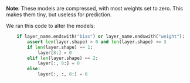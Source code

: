 **Note**: These models are compressed, with most weights set to zero.
This makes them tiny, but useless for prediction.

We ran this code to alter the models:

```python
    if layer_name.endswith("bias") or layer_name.endswith("weight"):
        assert len(layer.shape) > 0 and len(layer.shape) <= 3
        if len(layer.shape) == 1:
            layer[8:] = 0
        elif len(layer.shape) == 2:
            layer[:, 8:] = 0
        else:
            layer[:, :, 8:] = 0
```

